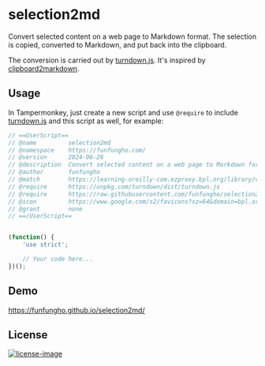 # selection2md

Convert selected content on a web page to Markdown format. The selection is copied, converted to Markdown, and put back into the clipboard.

The conversion is carried out by [turndown.js](https://github.com/mixmark-io/turndown). It's inspired by [clipboard2markdown](https://github.com/euangoddard/clipboard2markdown).

## Usage

In Tampermonkey, just create a new script and use `@require` to include [turndown.js](https://unpkg.com/turndown/dist/turndown.js) and this script as well, for example:

```js
// ==UserScript==
// @name         selection2md
// @namespace    https://funfungho.com/
// @version      2024-06-26
// @description  Convert selected content on a web page to Markdown format. The selection is copied, converted to Markdown, and put back into the clipboard.
// @author       funfungho
// @match        https://learning-oreilly-com.ezproxy.bpl.org/library/view/programming-rust-2nd/9781492052586/ch08.html
// @require      https://unpkg.com/turndown/dist/turndown.js
// @require      https://raw.githubusercontent.com/funfungho/selection2md/main/index.js
// @icon         https://www.google.com/s2/favicons?sz=64&domain=bpl.org
// @grant        none
// ==/UserScript==


(function() {
    'use strict';

    // Your code here...
})();
```

## Demo

https://funfungho.github.io/selection2md/

## License

[![license-image](https://img.shields.io/npm/l/markdownlint.svg)](http://opensource.org/licenses/MIT)
